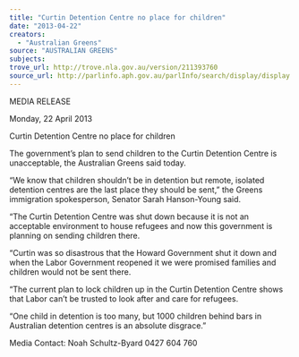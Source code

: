 ```yaml
---
title: "Curtin Detention Centre no place for children"
date: "2013-04-22"
creators:
  - "Australian Greens"
source: "AUSTRALIAN GREENS"
subjects:
trove_url: http://trove.nla.gov.au/version/211393760
source_url: http://parlinfo.aph.gov.au/parlInfo/search/display/display.w3p;query=Id%3A%22media/pressrel/2389825%22
---
```


 MEDIA RELEASE   

 Monday, 22 April 2013   

 Curtin Detention Centre no place for children   

 The government’s plan to send children to the Curtin Detention Centre is unacceptable, the  Australian Greens said today.   

 “We know that children shouldn’t be in detention but remote, isolated detention centres are the last  place they should be sent,” the Greens immigration spokesperson, Senator Sarah Hanson-Young  said.   

 “The Curtin Detention Centre was shut down because it is not an acceptable environment to house  refugees and now this government is planning on sending children there.   

 “Curtin was so disastrous that the Howard Government shut it down and when the Labor  Government reopened it we were promised families and children would not be sent there.   

 “The current plan to lock children up in the Curtin Detention Centre shows that Labor can’t be  trusted to look after and care for refugees.   

 “One child in detention is too many, but 1000 children behind bars in Australian detention centres is  an absolute disgrace.”   

 Media Contact: Noah Schultz-Byard 0427 604 760   

